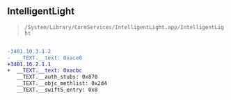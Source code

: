 ## IntelligentLight

> `/System/Library/CoreServices/IntelligentLight.app/IntelligentLight`

```diff

-3401.10.3.1.2
-  __TEXT.__text: 0xace8
+3401.16.2.1.1
+  __TEXT.__text: 0xacbc
   __TEXT.__auth_stubs: 0x870
   __TEXT.__objc_methlist: 0x2d4
   __TEXT.__swift5_entry: 0x8

```
